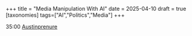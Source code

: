 
+++
title = "Media Manipulation With AI"
date = 2025-04-10
draft = true
[taxonomies]
tags=["AI","Politics","Media"]
+++

35:00 [Austinprenure](https://podcasts.apple.com/us/podcast/combating-disinformation-with-knowledge-graphs-and-llms/id1446779826?i=1000670542827)